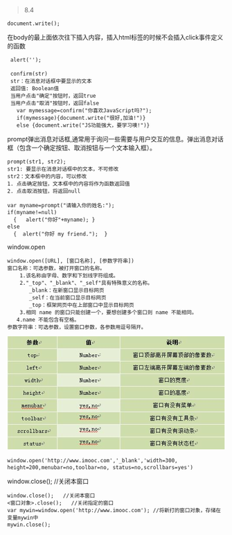 >8.4

    document.write();
在body的最上面依次往下插入内容，插入html标签的时候不会插入click事件定义的函数

     alert('');
     
     confirm(str)
     str：在消息对话框中要显示的文本
     返回值: Boolean值
     当用户点击"确定"按钮时，返回true
     当用户点击"取消"按钮时，返回false
       var mymessage=confirm("你喜欢JavaScript吗?");
       if(mymessage){document.write("很好,加油!")}
       else {document.write("JS功能强大，要学习噢!")}       
prompt弹出消息对话框,通常用于询问一些需要与用户交互的信息。弹出消息对话框（包含一个确定按钮、取消按钮与一个文本输入框）。
  
    prompt(str1, str2);
    str1: 要显示在消息对话框中的文本，不可修改
    str2：文本框中的内容，可以修改
    1. 点击确定按钮，文本框中的内容将作为函数返回值
    2. 点击取消按钮，将返回null
    
    var myname=prompt("请输入你的姓名:");
    if(myname!=null)
      {   alert("你好"+myname); }
    else
      {  alert("你好 my friend.");  }
window.open

    window.open([URL], [窗口名称], [参数字符串])
    窗口名称：可选参数，被打开窗口的名称。
        1.该名称由字母、数字和下划线字符组成。
        2."_top"、"_blank"、"_self"具有特殊意义的名称。
           _blank：在新窗口显示目标网页
           _self：在当前窗口显示目标网页
           _top：框架网页中在上部窗口中显示目标网页
        3.相同 name 的窗口只能创建一个，要想创建多个窗口则 name 不能相同。
       4.name 不能包含有空格。
    参数字符串：可选参数，设置窗口参数，各参数用逗号隔开。
![](a.jpg)
   
    window.open('http://www.imooc.com','_blank','width=300,
    height=200,menubar=no,toolbar=no, status=no,scrollbars=yes')
window.close();   //关闭本窗口
    
    window.close();   //关闭本窗口
    <窗口对象>.close();   //关闭指定的窗口
    var mywin=window.open('http://www.imooc.com'); //将新打的窗口对象，存储在变量mywin中
    mywin.close();
 